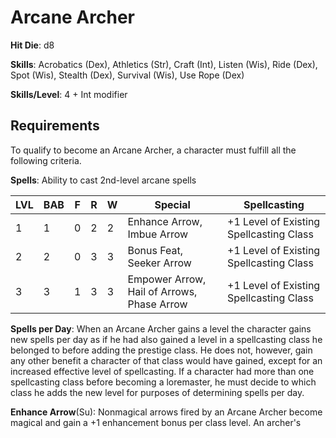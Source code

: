 # Arcane Archer

**Hit Die**: d8

**Skills**: Acrobatics (Dex), Athletics (Str), Craft (Int), Listen (Wis), Ride (Dex), Spot (Wis), Stealth (Dex), Survival (Wis), Use Rope (Dex)

**Skills/Level**: 4 + Int modifier

## Requirements

To qualify to become an Arcane Archer, a character must fulfill all the following criteria.

**Spells**: Ability to cast 2nd-level arcane spells

LVL | BAB | F | R | W | Special | Spellcasting
--- | --- | - | - | - | ------- | ------------
1   | 1   | 0 | 2 | 2 | Enhance Arrow, Imbue Arrow | +1 Level of Existing Spellcasting Class
2   | 2   | 0 | 3 | 3 | Bonus Feat, Seeker Arrow | +1 Level of Existing Spellcasting Class
3   | 3   | 1 | 3 | 3 | Empower Arrow, Hail of Arrows, Phase Arrow | +1 Level of Existing Spellcasting Class  

**Spells per Day**: When an Arcane Archer gains a level the character gains new spells per day as if he had also gained a level in a spellcasting class he belonged to before adding the prestige class. He does not, however, gain any other benefit a character of that class would have gained, except for an increased effective level of spellcasting. If a character had more than one spellcasting class before becoming a loremaster, he must decide to which class he adds the new level for purposes of determining spells per day.

**Enhance Arrow**(Su): Nonmagical arrows fired by an Arcane Archer become magical and gain a +1 enhancement bonus per class level. An archer's magic arrows only function for her. 

**Imbue Arrow**(Sp): At 1st level, an Arcane Archer gains the ability to place an area spell upon an arrow. When the arrow is fired, the spell’s area is centered on where the arrow lands, even if the spell could normally be centered only on the caster. This ability allows the archer to use the bow’s range rather than the spell’s range. It takes a standard action to cast the spell and fire the arrow. The arrow must be fired in the round the spell is cast, or the spell is wasted.

**Bonus Feat**: A 2nd level Arcane Archer may select a bonus feat which he meets the prerequisites for.

**Seeker Arrow**(Sp): At 2nd level, an Arcane Archer can launch an arrow six times per day at a target known to her within range, and the arrow travels to the target, even around corners. Only an unavoidable obstacle or the limit of the arrow’s range prevents the arrow’s flight. This ability negates cover and concealment modifiers, but otherwise the attack is rolled normally. Using this ability is a standard action (and shooting the arrow is part of the action).

**Empower Arrow**: At 3rd level, an Arcane Archer gains the ability to place a spell with range touch upon an arrow. If the arrow connects with its target, it deals damage normally and delivers the effect of the spell. It takes a standard action to cast the spell and fire the arrow. The arrow must be fired in the round the spell is cast, or the spell is wasted.

**Hail of Arrows**(Sp): As a standard action, 6 times per day a 3rd level Arcane Archer can fire arrows at up to 3 separate targets within range. Each attack uses the archer's primary attack bonus, and each enemy may only be targeted by a single arrow.

**Phase Arrow**(Sp): At 6th level, an Arcane Archer can launch an arrow once per day per class level at a target known to her within range, and the arrow travels to the target in a straight path, passing through any nonmagical barrier or wall in its way. (Any magical barrier stops the arrow.) This ability negates cover, concealment, and even armor modifiers, but otherwise the attack is rolled normally.